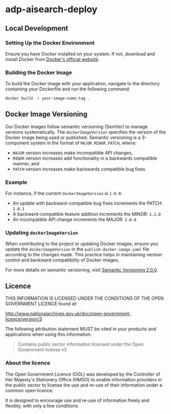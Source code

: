 # adp-aisearch-deploy

## Local Development

### Setting Up the Docker Environment

Ensure you have Docker installed on your system. If not, download and install Docker from [Docker's official website](https://www.docker.com/get-started).

### Building the Docker Image

To build the Docker image with your application, navigate to the directory containing your Dockerfile and run the following command:

```bash
docker build -t your-image-name:tag .
```

## Docker Image Versioning

Our Docker images follow semantic versioning (SemVer) to manage versions systematically. The `dockerImageVersion` specifies the version of the Docker image being used or published. Semantic versioning is a 3-component system in the format of `MAJOR.MINOR.PATCH`, where:

- `MAJOR` version increases make incompatible API changes,
- `MINOR` version increases add functionality in a backwards compatible manner, and
- `PATCH` version increases make backwards compatible bug fixes.

### Example

For instance, if the current `dockerImageVersion` is `1.0.0`:

- An update with backward-compatible bug fixes increments the PATCH: `1.0.1`
- A backward-compatible feature addition increments the MINOR: `1.1.0`
- An incompatible API change increments the MAJOR: `2.0.0`

### Updating `dockerImageVersion`

When contributing to the project or updating Docker images, ensure you update the `dockerImageVersion` in the `publish-docker-image.yaml` file according to the changes made. This practice helps in maintaining version control and backward compatibility of Docker images.

For more details on semantic versioning, visit [Semantic Versioning 2.0.0](https://semver.org/).

## Licence

THIS INFORMATION IS LICENSED UNDER THE CONDITIONS OF THE OPEN GOVERNMENT LICENCE found at:

<http://www.nationalarchives.gov.uk/doc/open-government-licence/version/3>

The following attribution statement MUST be cited in your products and applications when using this information.

> Contains public sector information licensed under the Open Government license v3

### About the licence

The Open Government Licence (OGL) was developed by the Controller of Her Majesty's Stationery Office (HMSO) to enable information providers in the public sector to license the use and re-use of their information under a common open licence.

It is designed to encourage use and re-use of information freely and flexibly, with only a few conditions.
